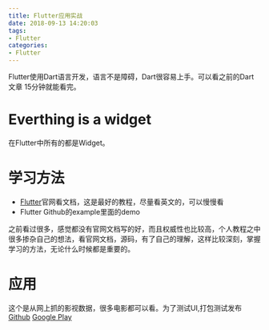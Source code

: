 ```yaml
---
title: Flutter应用实战
date: 2018-09-13 14:20:03
tags: 
- Flutter
categories: 
- Flutter
---
```


Flutter使用Dart语言开发，语言不是障碍，Dart很容易上手。可以看之前的Dart文章 15分钟就能看完。

<!--more-->

# Everthing is a widget

在Flutter中所有的都是Widget。

# 学习方法
- [Flutter](https://flutter.io/)官网看文档，这是最好的教程，尽量看英文的，可以慢慢看
- Flutter Github的example里面的demo

之前看过很多，感觉都没有官网文档写的好，而且权威性也比较高，个人教程之中很多掺杂自己的想法，看官网文档，源码，有了自己的理解，这样比较深刻，掌握学习的方法，无论什么时候都是重要的。

# 应用
这个是从网上抓的影视数据，很多电影都可以看。为了测试UI,打包测试发布
[Github](https://github.com/ruihuancao/flutter_movie)
[Google Play](https://play.google.com/store/apps/details?id=com.ruihuan.flutter.fluttermovie)


